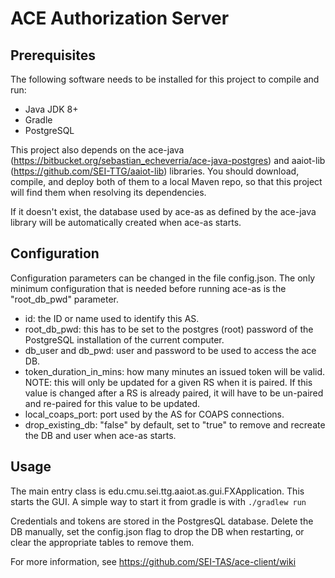 # ACE Authorization Server

## Prerequisites
The following software needs to be installed for this project to compile and run:
* Java JDK 8+
* Gradle
* PostgreSQL

This project also depends on the ace-java (https://bitbucket.org/sebastian_echeverria/ace-java-postgres) and aaiot-lib (https://github.com/SEI-TTG/aaiot-lib) libraries. You should download, compile, and deploy both of them to a local Maven repo, so that this project will find them when resolving its dependencies.

If it doesn't exist, the database used by ace-as as defined by the ace-java library will be automatically created when ace-as starts.
 
## Configuration
Configuration parameters can be changed in the file config.json. The only minimum configuration that is needed before running ace-as is the "root_db_pwd" parameter. 

 * id: the ID or name used to identify this AS.
 * root_db_pwd: this has to be set to the postgres (root) password of the PostgreSQL installation of the current computer.
 * db_user and db_pwd: user and password to be used to access the ace DB.
 * token_duration_in_mins: how many minutes an issued token will be valid. NOTE: this will only be updated for a given RS when it is paired. If this value is changed after a RS is already paired, it will have to be un-paired and re-paired for this value to be updated.
 * local_coaps_port: port used by the AS for COAPS connections.
 * drop_existing_db: "false" by default, set to "true" to remove and recreate the DB and user when ace-as starts.
 
## Usage
The main entry class is edu.cmu.sei.ttg.aaiot.as.gui.FXApplication. This starts the GUI. A simple way to start it from gradle is with `./gradlew run` 

Credentials and tokens are stored in the PostgresQL database. Delete the DB manually, set the config.json flag to drop the DB when restarting, or clear the appropriate tables to remove them.

For more information, see https://github.com/SEI-TAS/ace-client/wiki
